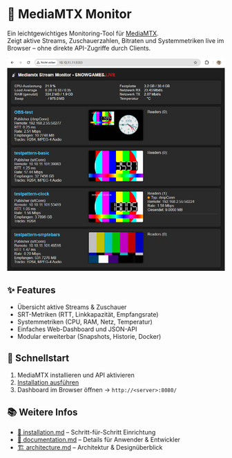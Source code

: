 # 📡 MediaMTX Monitor

Ein leichtgewichtiges Monitoring-Tool für [MediaMTX](https://github.com/bluenviron/mediamtx).  
Zeigt aktive Streams, Zuschauerzahlen, Bitraten und Systemmetriken live im Browser – ohne direkte API-Zugriffe durch Clients.

<img width="600" alt="MediaMTX Monitor Screenshot" src="docs/MediaMTX_Monitor_Screenshot.png" />

## ✨ Features
- Übersicht aktive Streams & Zuschauer
- SRT-Metriken (RTT, Linkkapazität, Empfangsrate)
- Systemmetriken (CPU, RAM, Netz, Temperatur)
- Einfaches Web-Dashboard und JSON-API
- Modular erweiterbar (Snapshots, Historie, Docker)

## 🚀 Schnellstart
1. MediaMTX installieren und API aktivieren  
2. [Installation ausführen](docs/installation.md)  
3. Dashboard im Browser öffnen → `http://<server>:8080/`

## 📚 Weitere Infos
- [📄 installation.md](docs/installation.md) – Schritt-für-Schritt Einrichtung
- [📖 documentation.md](docs/documentation.md) – Details für Anwender & Entwickler
- [🏗️ architecture.md](docs/architecture.md) – Architektur & Designüberblick
